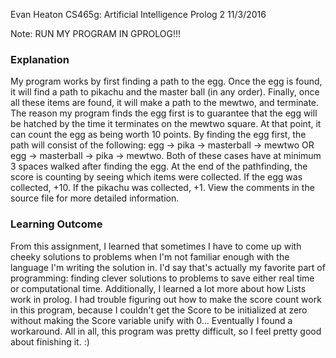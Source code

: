 Evan Heaton
CS465g: Artificial Intelligence
Prolog 2
11/3/2016

Note: RUN MY PROGRAM IN GPROLOG!!!

### Explanation

My program works by first finding a path to the egg. Once the egg is found, it will find a path to pikachu and the master ball (in any order). Finally, once all these items are found, it will make a path to the mewtwo, and terminate.
The reason my program finds the egg first is to guarantee that the egg will be hatched by the time it terminates on the mewtwo square. At that point, it can count the egg as being worth 10 points. By finding the egg first, the path will consist of the following: egg -> pika -> masterball -> mewtwo OR egg -> masterball -> pika -> mewtwo. Both of these cases have at minimum 3 spaces walked after finding the egg.
At the end of the pathfinding, the score is counting by seeing which items were collected. If the egg was collected, +10. If the pikachu was collected, +1.
View the comments in the source file for more detailed information.

### Learning Outcome

From this assignment, I learned that sometimes I have to come up with cheeky solutions to problems when I'm not familiar enough with the language I'm writing the solution in. I'd say that's actually my favorite part of programming: finding clever solutions to problems to save either real time or computational time. Additionally, I learned a lot more about how Lists work in prolog. I had trouble figuring out how to make the score count work in this program, because I couldn't get the Score to be initialized at zero without making the Score variable unify with 0... Eventually I found a workaround.
All in all, this program was pretty difficult, so I feel pretty good about finishing it. :)  

